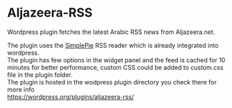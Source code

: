 Aljazeera-RSS
=============

Wordpress plugin fetches the latest Arabic RSS news from Aljazeera.net.

The plugin uses the <a href="http://simplepie.org/">SimplePie</a> RSS reader which is already integrated into wordpress.<br>
The plugin has few options in the widget panel and the feed is cached for 10 minutes for better performance, custom CSS could be added to custom.css file in the plugin folder.<br>
The plugin is hosted in the wodpress plugin directory you check there for more info<br>
<a href="https://wordpress.org/plugins/aljazeera-rss/">https://wordpress.org/plugins/aljazeera-rss/</a>


